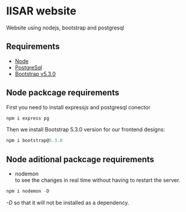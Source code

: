 # IISAR website
Website using nodejs, bootstrap and postgresql


## Requirements  
* [Node](https://nodejs.org/en/download)
* [PostgreSql](https://www.postgresql.org/download/)
* [Bootstrap v5.3.0](https://getbootstrap.com/)

## Node packcage requirements

First you need to install expressjs and postgresql conector

```js 
npm i express pg
```
Then we install Bootstrap 5.3.0 version for our frontend designs:
```js 
npm i bootstrap@5.3.0
```

## Node aditional packcage requirements
* nodemon  
to see the changes in real time without having to restart the server.
```js
npm i nodemon -D
```
_-D_ so that it will not be installed as a dependency.




